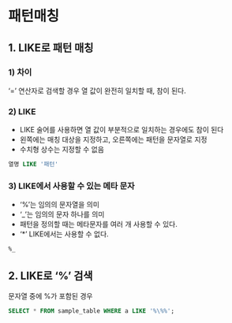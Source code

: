 # 패턴매칭

## 1. LIKE로 패턴 매칭

### 1) 차이

‘=’ 연산자로 검색할 경우 열 값이 완전히 일치할 때, 참이 된다.

### 2) LIKE

- LIKE 술어를 사용하면 열 값이 부분적으로 일치하는 경우에도 참이 된다
- 왼쪽에는 매칭 대상을 지정하고, 오른쪽에는 패턴을 문자열로 지정
- 수치형 상수는 지정할 수 없음

```sql
열명 LIKE '패턴'
```

### 3) LIKE에서 사용할 수 있는 메타 문자

- ‘%’는 임의의 문자열을 의미
- ‘_’는 임의의 문자 하나를 의미
- 패턴을 정의할 때는 메타문자를 여러 개 사용할 수 있다.
- ‘*’ LIKE에서는 사용할 수 없다.

```sql
%_
```

## 2. LIKE로 ‘%’ 검색

문자열 중에 %가 포함된 경우

```sql
SELECT * FROM sample_table WHERE a LIKE '%\%%';
```
